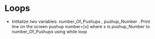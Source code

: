 # Loops
* Intitalize two variables:
number_Of_Pushups , pushup_Number .
Print line on the screen pushup number=[x] where x is pushup_Number to number_Of_Pushups using while loop